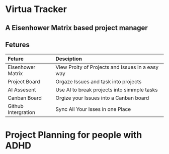 # Virtua Tracker




## A Eisenhower Matrix based project manager


## Fetures 

| Feture                    | Desciption                                       |
| :------------------------ | :----------------------------------------------- |
| Eisenhower Matrix         | View Proity of Projects and Issues in a easy way |
| Project Board             | Orgaze Issues and task into projects             |
| AI Assesent               | Use AI to break projects into simmple tasks      |
| Canban Board              | Orgize your Issues into a Canban board           |
| Github Intergration       | Sync All Your Isses in one Place                 |


# Project Planning for people with ADHD


